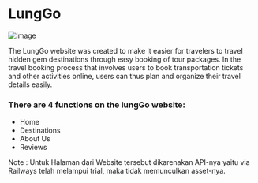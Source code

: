 ﻿# LungGo 
![image](https://github.com/Kampus-Merdeka-Software-Engineering/FE-2-Bandung-5/assets/124959830/ef46e158-6b66-4c92-8152-f4f561e7821e)

 The LungGo website was created to make it easier for travelers to travel hidden gem destinations through easy booking of tour packages. In the travel booking process that involves users to book transportation tickets and other activities online, users can thus plan and organize their travel details easily.

### There are 4 functions on the lungGo website:
- Home
- Destinations
- About Us
- Reviews

Note : Untuk Halaman dari Website tersebut dikarenakan API-nya yaitu via Railways telah melampui trial, maka tidak memunculkan asset-nya.
